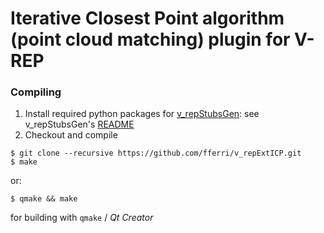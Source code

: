 # Iterative Closest Point algorithm (point cloud matching) plugin for V-REP

### Compiling

1. Install required python packages for [v_repStubsGen](https://github.com/fferri/v_repStubsGen): see v_repStubsGen's [README](external/v_repStubsGen/README.md)
2. Checkout and compile
```
$ git clone --recursive https://github.com/fferri/v_repExtICP.git
$ make
```
or:
```
$ qmake && make
```
for building with `qmake` / *Qt Creator*
